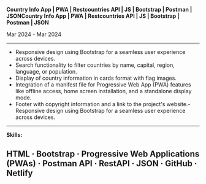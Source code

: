
<B> Country Info App | PWA | Restcountries API | JS | Bootstrap | Postman | JSONCountry Info App | PWA | Restcountries API | JS | Bootstrap | Postman | JSON </B>
<p> Mar 2024 - Mar 2024 </p>

<hr>

- Responsive design using Bootstrap for a seamless user experience across devices.
- Search functionality to filter countries by name, capital, region, language, or population.
- Display of country information in cards format with flag images.
- Integration of a manifest file for Progressive Web App (PWA) features like offline access, home screen installation, and a standalone display mode.
- Footer with copyright information and a link to the project's website.- Responsive design using Bootstrap for a seamless user experience across devices.

<hr>

<B> Skills: </B> <h2> HTML · Bootstrap · Progressive Web Applications (PWAs) · Postman API · RestAPI · JSON · GitHub · Netlify </h2>
